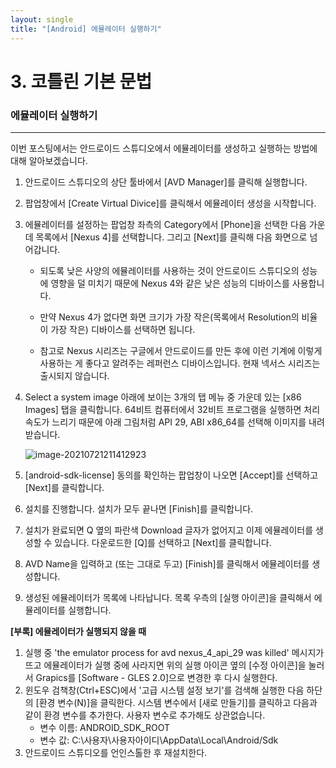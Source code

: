 ```yaml
---
layout: single
title: "[Android] 에뮬레이터 실행하기"
---
```




# 3. 코틀린 기본 문법

### 에뮬레이터 실행하기

---

이번 포스팅에서는 안드로이드 스튜디오에서 에뮬레이터를 생성하고 실행하는 방법에 대해 알아보겠습니다. 



1. 안드로이드 스튜디오의 상단 툴바에서 [AVD Manager]를 클릭해 실행합니다. 

   

2. 팝업창에서 [Create Virtual Divice]를 클릭해서 에뮬레이터 생성을 시작합니다. 

   

3. 에뮬레이터를 설정하는 팝업창 좌측의 Category에서 [Phone]을 선택한 다음 가운데 목록에서 [Nexus 4]를 선택합니다. 그리고 [Next]를 클릭해 다음 화면으로 넘어갑니다. 

   * 되도록 낮은 사양의 에뮬레이터를 사용하는 것이 안드로이드 스튜디오의 성능에 영향을 덜 미치기 때문에 Nexus 4와 같은 낮은 성능의 디바이스를 사용합니다.

   * 만약 Nexus 4가 없다면 화면 크기가 가장 작은(목록에서 Resolution의 비율이 가장 작은) 디바이스를 선택하면 됩니다. 

   * 참고로 Nexus 시리즈는 구글에서 안드로이드를 만든 후에 이런 기계에 이렇게 사용하는 게 좋다고 알려주는 레퍼런스 디바이스입니다. 현재 넥서스 시리즈는 출시되지 않습니다. 

     

4. Select a system image 아래에 보이는 3개의 탭 메뉴 중 가운데 있는 [x86 Images] 탭을 클릭합니다. 64비트 컴퓨터에서 32비트 프로그램을 실행하면 처리 속도가 느리기 때문에 아래 그림처럼 API 29, ABI x86_64를 선택해 이미지를 내려받습니다. 

   ![image-20210721211412923](https://user-images.githubusercontent.com/70505378/126588219-f36cbc45-c870-4355-b57b-43d316214adf.png)



5. [android-sdk-license] 동의를 확인하는 팝업창이 나오면 [Accept]를 선택하고 [Next]를 클릭합니다. 

   

6. 설치를 진행합니다. 설치가 모두 끝나면 [Finish]를 클릭합니다. 

   

7. 설치가 완료되면 Q 옆의 파란색 Download 글자가 없어지고 이제 에뮬레이터를 생성할 수 있습니다. 다운로드한 [Q]를 선택하고 [Next]를 클릭합니다.

   

8. AVD Name을 입력하고 (또는 그대로 두고) [Finish]를 클릭해서 에뮬레이터를 생성합니다. 

   

9.  생성된 에뮬레이터가 목록에 나타납니다. 목록 우측의 [실행 아이콘]을 클릭해서 에뮬레이터를 실행합니다. 





**[부록] 에뮬레이터가 실행되지 않을 때**

1. 실행 중 'the emulator process for avd nexus_4_api_29 was killed' 메시지가 뜨고 에뮬레이터가 실행 중에 사라지면 위의 실행 아이콘 옆의 [수정 아이콘]을 눌러서 Grapics를 [Software - GLES 2.0]으로 변경한 후 다시 실행한다. 
2. 윈도우 검책창(Ctrl+ESC)에서 '고급 시스템 설정 보기'를 검색해 실행한 다음 하단의 [환경 변수(N)]을 클릭한다. 시스템 변수에서 [새로 만들기]를 클릭하고 다음과 같이 환경 변수를 추가한다. 사용자 변수로 추가해도 상관없습니다. 
   * 변수 이름: ANDROID_SDK_ROOT
   * 변수 값: C:\사용자\사용자아이디\AppData\Local\Android/Sdk
3. 안드로이드 스튜디오를 언인스톨한 후 재설치한다. 
